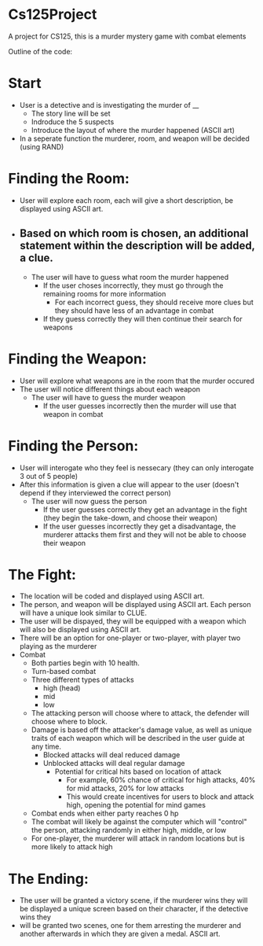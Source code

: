 # Cs125Project
A project for CS125, this is a murder mystery game with combat elements

Outline of the code:

# Start
- User is a detective and is investigating the murder of __
    - The story line will be set 
    - Indroduce the 5 suspects
    - Introduce the layout of where the murder happened (ASCII art)
- In a seperate function the murderer, room, and weapon will be decided (using RAND)     

# Finding the Room: 
- User will explore each room, each will give a short description, be displayed using ASCII art.
- Based on which room is chosen, an additional statement within the description will be added, a clue.
    -  
    - The user will have to guess what room the murder happened
       - If the user choses incorrectly, they must go through the remaining rooms for more information
            - For each incorrect guess, they should receive more clues but they should have less of an advantage in combat    
       - If they guess correctly they will then continue their search for weapons

# Finding the Weapon:
- User will explore what weapons are in the room that the murder occured
- The user will notice different things about each weapon
    - The user will have to guess the murder weapon
       - If the user guesses incorrectly then the murder will use that weapon in combat

# Finding the Person:
- User will interogate who they feel is nessecary (they can only interogate 3 out of 5 people)
- After this information is given a clue will appear to the user (doesn't depend if they interviewed the correct person)
    - The user will now guess the person
        - If the user guesses correctly they get an advantage in the fight (they begin the take-down, and choose their weapon)
        - If the user guesses incorrectly they get a disadvantage, the murderer attacks them first and they will not be able to choose their weapon 

# The Fight:
- The location will be coded and displayed using ASCII art. 
- The person, and weapon will be displayed using ASCII art. Each person will have a unique look similar to CLUE.
- The user will be dispayed, they will be equipped with a weapon which will also be displayed using ASCII art.
- There will be an option for one-player or two-player, with player two playing as the murderer
- Combat
    - Both parties begin with 10 health.
    - Turn-based combat
    - Three different types of attacks
        - high (head)
        - mid
        - low
    - The attacking person will choose where to attack, the defender will choose where to block. 
    - Damage is based off the attacker's damage value, as well as unique traits of each weapon which will be described in the user guide at any time.
        - Blocked attacks will deal reduced damage
        - Unblocked attacks will deal regular damage
            - Potential for critical hits based on location of attack
                - For example, 60% chance of critical for high attacks, 40% for mid attacks, 20% for low attacks 
                - This would create incentives for users to block and attack high, opening the potential for mind games
    - Combat ends when either party reaches 0 hp 
    - The combat will likely be against the computer which will "control" the person, attacking randomly in either high, middle, or low
    - For one-player, the murderer will attack in random locations but is more likely to attack high

# The Ending:
- The user will be granted a victory scene, if the murderer wins they will be displayed a unique screen based on their character, if the detective wins they
- will be granted two scenes, one for them arresting the murderer and another afterwards in which they are given a medal. ASCII art.
